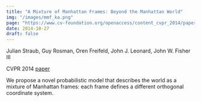 ```yaml
---
title: "A Mixture of Manhattan Frames: Beyond the Manhattan World"
img: "/images/mmf_ka.png"
page: "https://www.cv-foundation.org/openaccess/content_cvpr_2014/papers/Straub_A_Mixture_of_2014_CVPR_paper.pdf"
date: 2014-10-27
draft: false
---
```

Julian Straub, Guy Rosman, Oren Freifeld, John J. Leonard, John W. Fisher III

CVPR 2014
[paper](https://www.cv-foundation.org/openaccess/content_cvpr_2014/papers/Straub_A_Mixture_of_2014_CVPR_paper.pdf)

We propose a novel probabilistic model that describes the world as a mixture of Manhattan frames: each frame defines a different orthogonal coordinate system. 

